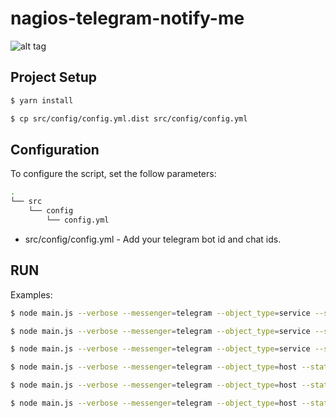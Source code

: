 # nagios-telegram-notify-me
![alt tag](https://i.imgur.com/cv1tWfF.png)

## Project Setup
```bash
$ yarn install
```

```bash
$ cp src/config/config.yml.dist src/config/config.yml
```

## Configuration
To configure the script, set the follow parameters:
```bash
.
└── src
    └── config
        └── config.yml
```
- src/config/config.yml - Add your telegram bot id and chat ids.

## RUN
Examples:

```bash
$ node main.js --verbose --messenger=telegram --object_type=service --state="OK" --hostname="rsilveira.com" --servicedesc="load" --output="OK - load average: 0.02 0.01 0.01"
```

```bash
$ node main.js --verbose --messenger=telegram --object_type=service --state="WARNING" --hostname="rsilveira.com" --servicedesc="load" --output="WARNING - load average: 3.48 4.19 2.74"
```

```bash
$ node main.js --verbose --messenger=telegram --object_type=service --state="CRITICAL" --hostname="rsilveira.com" --servicedesc="load" --output="CRITICAL - load average: 233.29 154.35 15.05"
```

```bash
$ node main.js --verbose --messenger=telegram --object_type=host --state="UNREACHABLE" --hostname="rsilveira.com" --output="Network Unreachable (rsilveira.com)"
```

```bash
$ node main.js --verbose --messenger=telegram --object_type=host --state="DOWN" --hostname="rsilveira.com" --output="PING CRITICAL - Packet loss = 100%"
```

```bash
$ node main.js --verbose --messenger=telegram --object_type=host --state="UP" --hostname="rsilveira.com" --output="PING OK - Packet loss = 0%, RTA = 3.74 ms"
```